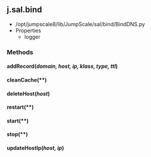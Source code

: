 <!-- toc -->
## j.sal.bind

- /opt/jumpscale8/lib/JumpScale/sal/bind/BindDNS.py
- Properties
    - logger

### Methods

#### addRecord(*domain, host, ip, klass, type, ttl*) 

#### cleanCache(**) 

#### deleteHost(*host*) 

#### restart(**) 

#### start(**) 

#### stop(**) 

#### updateHostIp(*host, ip*) 


